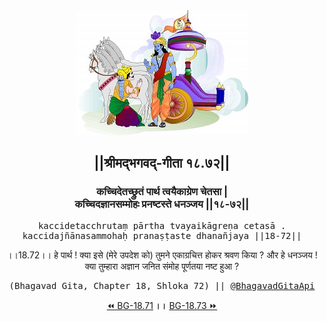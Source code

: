 <center><img src="../../asset/BG.png" alt="#API #bhagavadgitaapi #slok #nodejs #js #api #gitaapi #krishna #hinduism #vedic #ISKCON #shreemadbhagavadgita #technology"/>
<h2>||श्रीमद्‍भगवद्‍-गीता १८.७२||</h2>
<h3>कच्चिदेतच्छ्रुतं पार्थ त्वयैकाग्रेण चेतसा |<br/>कच्चिदज्ञानसम्मोहः प्रनष्टस्ते धनञ्जय ||१८-७२||</h3>
<pre>kaccidetacchrutaṃ pārtha tvayaikāgreṇa cetasā .<br/>kaccidajñānasammohaḥ pranaṣṭaste dhanañjaya ||18-72||</pre>
<p>।।18.72।। हे पार्थ ! क्या इसे (मेरे उपदेश को) तुमने एकाग्रचित्त होकर श्रवण किया ? और हे धनञ्जय ! क्या तुम्हारा अज्ञान जनित संमोह पूर्णतया नष्ट हुआ ?</p>
<pre>(Bhagavad Gita, Chapter 18, Shloka 72) || <a href="https://twitter.com/bhagavadgitaapi">@BhagavadGitaApi</a></pre><a href="../../18/71">⏪  BG-18.71</a><b>        ।।        </b><a href="../../18/73">BG-18.73  ⏩</a></center></center>